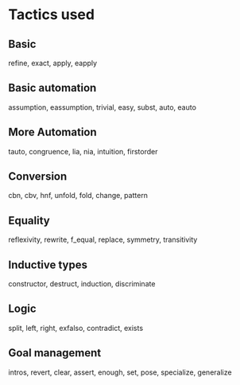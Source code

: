 # Tactics used

## Basic
refine, exact, apply, eapply
## Basic automation
assumption, eassumption, trivial, easy, subst, auto, eauto

## More Automation
tauto, congruence, lia, nia, intuition, firstorder

## Conversion
cbn, cbv, hnf, unfold, fold, change, pattern

## Equality
reflexivity, rewrite, f_equal, replace, symmetry, transitivity

## Inductive types

constructor, destruct, induction, discriminate

## Logic

split, left, right, exfalso, contradict, exists

## Goal management

intros, revert, clear, assert, enough, set, pose, specialize, generalize
